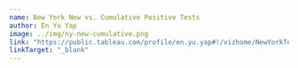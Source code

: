 ```yaml
---
name: New York New vs. Cumulative Positive Tests
author: En Yu Yap
image: ../img/ny-new-cumulative.png
link: "https://public.tableau.com/profile/en.yu.yap#!/vizhome/NewYorkTestedPositivebyZCTA_15900998077350/Story1"
linkTarget: "_blank"
---
```

